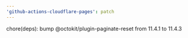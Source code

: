 ```yaml
---
'github-actions-cloudflare-pages': patch
---
```


chore(deps): bump @octokit/plugin-paginate-reset from 11.4.1 to 11.4.3
